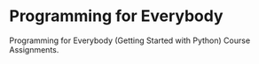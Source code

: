 # Programming for Everybody

Programming for Everybody (Getting Started with Python) Course Assignments.
